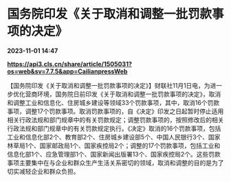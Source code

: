 # 国务院印发《关于取消和调整一批罚款事项的决定》

**2023-11-01 14:47**

**https://api3.cls.cn/share/article/1505031?os=web&sv=7.7.5&app=CailianpressWeb**

【国务院印发《关于取消和调整一批罚款事项的决定》】财联社11月1日电，为进一步优化营商环境，国务院日前印发《关于取消和调整一批罚款事项的决定》，取消和调整工业和信息化、住房城乡建设等领域33个罚款事项，其中，取消16个罚款事项，调整17个罚款事项。取消罚款事项的，自《决定》印发之日起暂时停止适用相关行政法规和部门规章中的有关罚款规定；调整罚款事项的，按照修改后的相关行政法规和部门规章中的有关罚款规定执行。《决定》取消的16个罚款事项，包括工业和信息化部2个、教育部2个、住房城乡建设部5个、中国人民银行3个、国家林草局1个、国家邮政局1个、国家疾控局2个；调整的17个罚款事项，包括工业和信息化部1个、应急管理部1个、国家新闻出版署13个、国家疾控局2个。这些罚款事项主要集中在与企业和群众生产生活关系密切的领域，取消和调整的目的是为了切实减轻企业和群众负担。